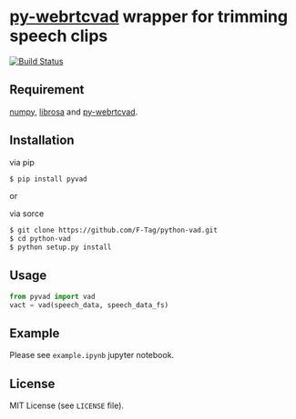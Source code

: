 # [py-webrtcvad](https://github.com/wiseman/py-webrtcvad) wrapper for trimming speech clips
[![Build Status](https://travis-ci.org/F-Tag/python-vad.svg?branch=master)](https://travis-ci.org/F-Tag/python-vad)

## Requirement
[numpy](https://github.com/numpy/numpy), 
[librosa](https://github.com/librosa/librosa) and 
[py-webrtcvad](https://github.com/wiseman/py-webrtcvad).

## Installation
via pip
```sh
$ pip install pyvad
```

or

via sorce
```sh
$ git clone https://github.com/F-Tag/python-vad.git
$ cd python-vad
$ python setup.py install
```

## Usage
```python
from pyvad import vad
vact = vad(speech_data, speech_data_fs)
```


## Example
Please see `example.ipynb` jupyter notebook.

## License
MIT License (see `LICENSE` file).
